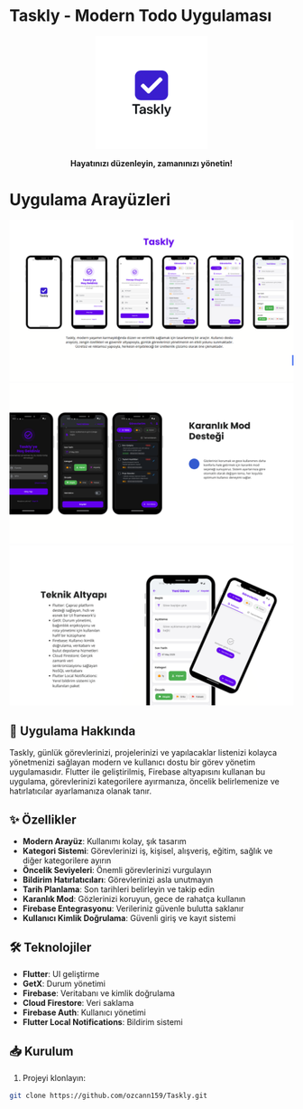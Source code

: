 # Taskly - Modern Todo Uygulaması

<p align="center">
  <img src="assets/icon/logo.png" alt="Taskly Logo" width="200"/>
</p>

<p align="center">
  <b>Hayatınızı düzenleyin, zamanınızı yönetin!</b>
</p>

# Uygulama Arayüzleri
![Uygulama Arayüzleri](assets/images/app_image.png)
![Karanlık Mod Desteği](assets/images/6.png)
![Kullanılan Teknikler](assets/images/7.png)

## 📱 Uygulama Hakkında

Taskly, günlük görevlerinizi, projelerinizi ve yapılacaklar listenizi kolayca yönetmenizi sağlayan modern ve kullanıcı dostu bir görev yönetim uygulamasıdır. Flutter ile geliştirilmiş, Firebase altyapısını kullanan bu uygulama, görevlerinizi kategorilere ayırmanıza, öncelik belirlemenize ve hatırlatıcılar ayarlamanıza olanak tanır.

## ✨ Özellikler

- **Modern Arayüz**: Kullanımı kolay, şık tasarım
- **Kategori Sistemi**: Görevlerinizi iş, kişisel, alışveriş, eğitim, sağlık ve diğer kategorilere ayırın
- **Öncelik Seviyeleri**: Önemli görevlerinizi vurgulayın
- **Bildirim Hatırlatıcıları**: Görevlerinizi asla unutmayın
- **Tarih Planlama**: Son tarihleri belirleyin ve takip edin
- **Karanlık Mod**: Gözlerinizi koruyun, gece de rahatça kullanın
- **Firebase Entegrasyonu**: Verileriniz güvenle bulutta saklanır
- **Kullanıcı Kimlik Doğrulama**: Güvenli giriş ve kayıt sistemi

## 🛠️ Teknolojiler

- **Flutter**: UI geliştirme
- **GetX**: Durum yönetimi
- **Firebase**: Veritabanı ve kimlik doğrulama
- **Cloud Firestore**: Veri saklama
- **Firebase Auth**: Kullanıcı yönetimi
- **Flutter Local Notifications**: Bildirim sistemi

## 📥 Kurulum

1. Projeyi klonlayın:
```bash
git clone https://github.com/ozcann159/Taskly.git